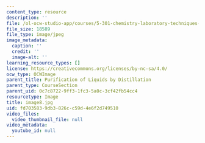 ```yaml
---
content_type: resource
description: ''
file: /ol-ocw-studio-app/courses/5-301-chemistry-laboratory-techniques-january-iap-2012/fd7035839db3826cc59d4e6f2d749510_image8.jpg
file_size: 18589
file_type: image/jpeg
image_metadata:
  caption: ''
  credit: ''
  image-alt: ''
learning_resource_types: []
license: https://creativecommons.org/licenses/by-nc-sa/4.0/
ocw_type: OCWImage
parent_title: Purification of Liquids by Distillation
parent_type: CourseSection
parent_uid: 0c7c8722-9ff3-1fc3-5a0c-3cf42fb54cc4
resourcetype: Image
title: image8.jpg
uid: fd703583-9db3-826c-c59d-4e6f2d749510
video_files:
  video_thumbnail_file: null
video_metadata:
  youtube_id: null
---
```

